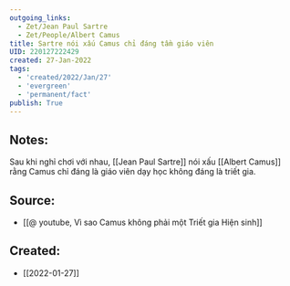 ```yaml
---
outgoing_links:
  - Zet/Jean Paul Sartre
  - Zet/People/Albert Camus
title: Sartre nói xấu Camus chỉ đáng tầm giáo viên
UID: 220127222429
created: 27-Jan-2022
tags:
  - 'created/2022/Jan/27'
  - 'evergreen'
  - 'permanent/fact'
publish: True
---
```

## Notes:
Sau khi nghỉ chơi với nhau, [[Jean Paul Sartre]] nói xấu [[Albert Camus]] rằng Camus chỉ đáng là giáo viên dạy học không đáng là triết gia.

## Source:
- [[@ youtube, Vì sao Camus không phải một Triết gia Hiện sinh]]


## Created:
- [[2022-01-27]]
